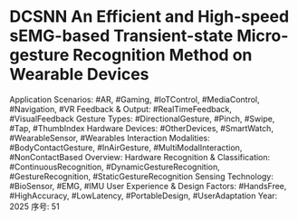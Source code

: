 # DCSNN An Efficient and High-speed sEMG-based Transient-state Micro-gesture Recognition Method on Wearable Devices

Application Scenarios: #AR, #Gaming, #IoTControl, #MediaControl, #Navigation, #VR
Feedback & Output: #RealTimeFeedback, #VisualFeedback
Gesture Types: #DirectionalGesture, #Pinch, #Swipe, #Tap, #ThumbIndex
Hardware Devices: #OtherDevices, #SmartWatch, #WearableSensor, #Wearables
Interaction Modalities: #BodyContactGesture, #InAirGesture, #MultiModalInteraction, #NonContactBased
Overview: Hardware
Recognition & Classification: #ContinuousRecognition, #DynamicGestureRecognition, #GestureRecognition, #StaticGestureRecognition
Sensing Technology: #BioSensor, #EMG, #IMU
User Experience & Design Factors: #HandsFree, #HighAccuracy, #LowLatency, #PortableDesign, #UserAdaptation
Year: 2025
序号: 51